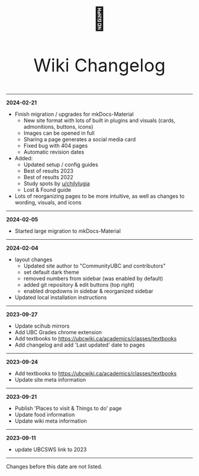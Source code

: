 # 

<p align="center" style="font-size:60px;">📝</p>
<p align="center" style="font-size:48px;">Wiki Changelog</p>

---

**2024-02-21**
- Finish migration / upgrades for mkDocs-Material
    - New site format with lots of built in plugins and visuals (cards, admonitions, buttons, icons)
    - Images can be opened in full
    - Sharing a page generates a social media card
    - Fixed bug with 404 pages
    - Automatic revision dates
- Added:
    - Updated setup / config guides
    - Best of results 2023
    - Best of results 2022
    - Study spots by [u/chilylugia](https://www.reddit.com/user/chilylugia)
    - Lost & Found guide
- Lots of reorganizing pages to be more intuitive, as well as changes to wording, visuals, and icons

---

**2024-02-05**

- Started large migration to mkDocs-Material

---

**2024-02-04**

* layout changes
    - Updated site author to "CommunityUBC and contributors"
    - set default dark theme
    - removed numbers from sidebar (was enabled by default)
    - added git repository & edit buttons (top right)
    - enabled dropdowns in sidebar & reorganized sidebar
* Updated local installation instructions

---

**2023-09-27**

* Update scihub mirrors
* Add UBC Grades chrome extension
* Add textbooks to https://ubcwiki.ca/academics/classes/textbooks
* Add changelog and add 'Last updated' date to pages

---

**2023-09-24**

* Add textbooks to https://ubcwiki.ca/academics/classes/textbooks
* Update site meta information

---

**2023-09-21**

* Publish 'Places to visit & Things to do' page
* Update food information
* Update wiki meta information

---

**2023-09-11**

* update UBCSWS link to 2023

---

Changes before this date are not listed.